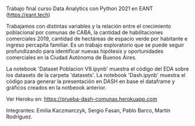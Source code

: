 Trabajo final curso Data Analytics con Python 2021 en EANT (https://eant.tech)

Trabajamos con distintas variables y la relación entre el crecimiento poblacional por comunas de CABA, la cantidad de habilitaciones comerciales 2019, cantidad de hectáreas de espacio verde por habitante e ingreso percapita familiar.
Es un trabajo exploratorio que se puede seguir profundizando para identificar nuevas hipótesis y oportunidades comerciales en la Ciudad Autónoma de Buenos Aires. 

La notebook 'Dataset Poblacion V9.ipynb' muestra el código del EDA sobre los datasets de la carpeta 'datasets'.
La notebook 'Dash.ipynb' muestra el código para generar la presentación en DASH en base el dataframe y gráficos creados en la notbeook anterior.

Ver Heroku en: https://prueba-dash-comunas.herokuapp.com

Integrantes: Emilia Kaczmarczyk, Sergio Fasan, Pablo Barco, Martín Rodríguez.
